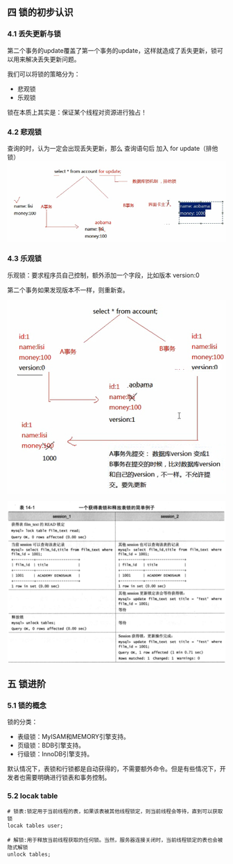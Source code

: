 ## 四 锁的初步认识

### 4.1 丢失更新与锁

第二个事务的update覆盖了第一个事务的update，这样就造成了丢失更新，锁可以用来解决丢失更新问题。  

我们可以将锁的策略分为：
- 悲观锁
- 乐观锁

锁在本质上其实是：保证某个线程对资源进行独占！

### 4.2 悲观锁

查询的时，认为一定会出现丢失更新，那么 查询语句后 加入 for update（排他锁）
![](/images/sql/beiguansuo.png)

### 4.3 乐观锁

乐观锁：要求程序员自己控制，额外添加一个字段，比如版本 version:0  

第二个事务如果发现版本不一样，则重新查。 

![](/images/sql/leguansuo.png)


![](/images/sql/mysql-suo01.png)




## 五 锁进阶

### 5.1 锁的概念

锁的分类：
- 表级锁：MyISAM和MEMORY引擎支持。
- 页级锁：BDB引擎支持。
- 行级锁：InnoDB引擎支持。

默认情况下，表锁和行锁都是自动获得的，不需要额外命令。但是有些情况下，开发者也需要明确进行锁表和事务控制。


### 5.2 locak table

```
# 锁表:锁定用于当前线程的表，如果该表被其他线程锁定，则当前线程会等待，直到可以获取锁
locak tables user;

# 解锁:用于释放当前线程获取的任何锁。当然，服务器连接关闭时，当前线程锁定的表也会被隐式解锁
unlock tables;
```